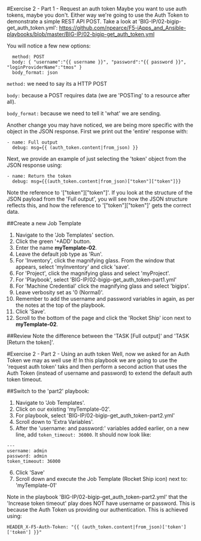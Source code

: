 #Exercise 2 - Part 1 - Request an auth token
Maybe you want to use auth tokens, maybe you don't. Either way we're going to use the Auth Token to demonstrate a simple REST API POST. Take a look at 'BIG-IP/02-bigip-get_auth_token.yml': https://github.com/npearce/F5-iApps_and_Ansible-playbooks/blob/master/BIG-IP/02-bigip-get_auth_token.yml

You will notice a few new options:

```
  method: POST
  body: { "username":"{{ username }}", "password":"{{ password }}", "loginProviderName":"tmos" }
  body_format: json
```

`method:` we need to say its a HTTP POST

`body:` because a POST requires data (we are 'POSTing' to a resource after all).

`body_format:` because we need to tell it 'what' we are sending.

Another change you may have noticed, we are being more specific with the object in the JSON response. First we print out the 'entire' response with:

```  
- name: Full output
  debug: msg={{ (auth_token.content|from_json) }}
```

Next, we provide an example of just selecting the 'token' object from the JSON response using:

```
- name: Return the token
  debug: msg={{(auth_token.content|from_json)["token"]["token"]}}
```

Note the reference to '["token"]["token"]'. If you look at the structure of the JSON payload from the 'Full output', you will see how the JSON structure reflects this, and how the reference to '["token"]["token"]' gets the correct data.


##Create a new Job Template
1. Navigate to the 'Job Templates' section.
2. Click the green '+ADD' button.
3. Enter the name **myTemplate-02**.
4. Leave the default job type as 'Run'.
5. For 'Inventory', click the magnifying glass. From the window that appears, select 'myInventory' and click 'save'.
6. For 'Project', click the magnifying glass and select 'myProject'.
7. For 'Playbook', select 'BIG-IP/02-bigip-get_auth_token-part1.yml'
8. For 'Machine Credential' click the magnifying glass and select 'bigips'.
9. Leave verbosity set as '0 (Normal)'.
10. Remember to add the username and password variables in again, as per the notes at the top of the playbook.
11. Click 'Save'.
12. Scroll to the bottom of the page and click the 'Rocket Ship' icon next to **myTemplate-02**.

##Review
Note the difference between the 'TASK [Full output]' and 'TASK [Return the token]'.

#Exercise 2 - Part 2 - Using an auth token
Well, now we asked for an Auth Token we may as well use it!
In this playbook we are going to use the 'request auth token' taks and then perform a second action that uses the Auth Token (instead of username and password) to extend the default auth token timeout.

##Switch to the 'part2' playbook:
1. Navigate to 'Job Templates'.
2. Click on our existing 'myTemplate-02'.
3. For playbook, select 'BIG-IP/02-bigip-get_auth_token-part2.yml'
4. Scroll down to 'Extra Variables'.
5. After the 'username: and password:' variables added earlier, on a new line, add `token_timeout: 36000`. It should now look like:

```
---
username: admin
password: admin
token_timeout: 36000
```

6. Click 'Save'
7. Scroll down and execute the Job Template (Rocket Ship icon) next to: 'myTemplate-01'

Note in the playbook 'BIG-IP/02-bigip-get_auth_token-part2.yml' that the 'Increase token timeout' play does NOT have username or password. This is because the Auth Token us providing our authentication. This is achieved using:

`HEADER_X-F5-Auth-Token: "{{ (auth_token.content|from_json)['token']['token'] }}"`
